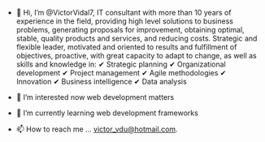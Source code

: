 - 👋 Hi, I’m @VictorVidal7, IT consultant with more than 10 years of experience in the field, providing high level solutions to business problems, generating proposals for improvement, obtaining optimal, stable, quality products and services, and reducing costs. 
Strategic and flexible leader, motivated and oriented to results and fulfillment of objectives, proactive, with great capacity to adapt to change, as well as skills and knowledge in:
✔ Strategic planning
✔ Organizational development
✔ Project management
✔ Agile methodologies
✔ Innovation
✔ Business intelligence
✔ Data analysis

- 👀 I’m interested now web development matters
- 🌱 I’m currently learning web development frameworks
- 📫 How to reach me ... victor_vdu@hotmail.com. 

<!---
VictorVidal7/VictorVidal7 is a ✨ special ✨ repository because its `README.md` (this file) appears on your GitHub profile.
You can click the Preview link to take a look at your changes.
--->
